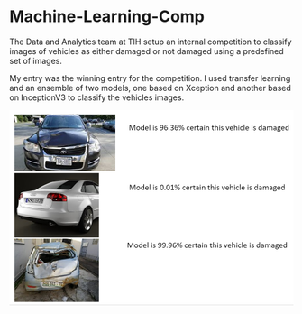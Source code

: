 # Machine-Learning-Comp

The Data and Analytics team at TIH setup an internal competition to classify images of vehicles as either damaged or not damaged using a predefined set of images.

My entry was the winning entry for the competition.  I used transfer learning and an ensemble of two models, one based on Xception and another based on InceptionV3 to classify the vehicles images. 

![Examples](examples.png)